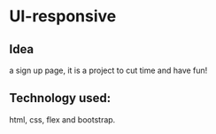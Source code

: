 # UI-responsive
## Idea
a sign up page, it is a project to cut time and have fun!
## Technology used:
html, css, flex and bootstrap.
